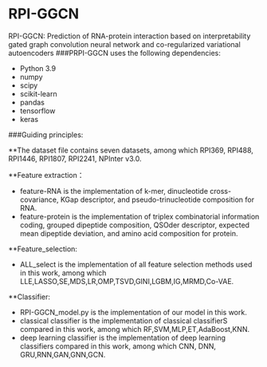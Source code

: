 # RPI-GGCN
RPI-GGCN: Prediction of RNA-protein interaction based on interpretability gated graph convolution neural network and co-regularized variational autoencoders
###PRPI-GGCN uses the following dependencies:

 * Python 3.9
 * numpy
 * scipy
 * scikit-learn
 * pandas
 * tensorflow 
 * keras

###Guiding principles: 

**The dataset file contains seven datasets, among which RPI369, RPI488, RPI1446, RPI1807, RPI2241, NPInter v3.0.

**Feature extraction：
 * feature-RNA is the implementation of k-mer, dinucleotide cross-covariance, KGap descriptor, and pseudo-trinucleotide composition for RNA.
 * feature-protein is the implementation of triplex combinatorial information coding, grouped dipeptide composition, QSOder descriptor, expected mean dipeptide deviation, and amino acid composition for protein.
 

**Feature_selection:
 * ALL_select is the implementation of all feature selection methods used in this work, among which LLE,LASSO,SE,MDS,LR,OMP,TSVD,GINI,LGBM,IG,MRMD,Co-VAE.

**Classifier:
 * RPI-GGCN_model.py is the implementation of our model in this work.
 * classical classifier is the implementation of classical classifierS compared in this work, among which RF,SVM,MLP,ET,AdaBoost,KNN.
 * deep learning classifier is the implementation of deep learning classifiers compared in this work, among which  CNN, DNN, GRU,RNN,GAN,GNN,GCN.

